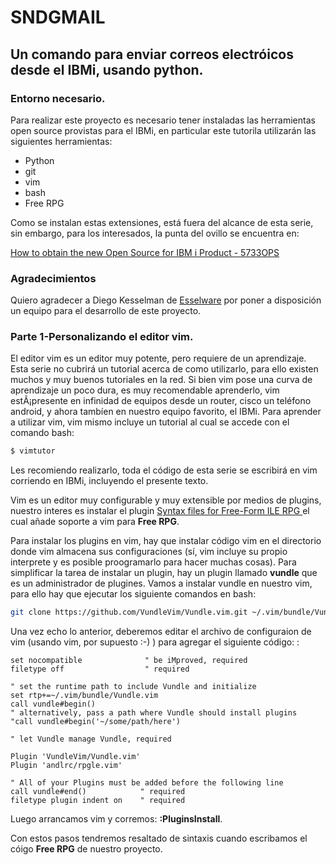 # SNDGMAIL

## Un comando para enviar correos electróicos desde el IBMi, usando python.

### Entorno necesario.

Para realizar este proyecto es necesario tener instaladas las herramientas open source
provistas para el IBMi, en particular este tutorila utilizarán las siguientes herramientas:

* Python 
* git
* vim
* bash
* Free RPG

Como se instalan estas extensiones, está fuera del alcance de esta serie, sin embargo,
para los interesados, la punta del ovillo se encuentra en:

[How to obtain the new Open Source for IBM i Product - 5733OPS](https://www.ibm.com/developerworks/community/wikis/home?lang=en#!/wiki/IBM%20i%20Technology%20Updates/page/How%20to%20obtain%20the%20new%20Open%20Source%20for%20IBM%20i%20Product%20-%205733OPS)

### Agradecimientos

Quiero agradecer a Diego Kesselman de [Esselware](http://esselware.com.mx/) por poner a disposición un equipo para
el desarrollo de este proyecto.

### Parte 1-Personalizando el editor vim.

El editor vim es un editor muy potente, pero requiere de un aprendizaje.
Esta serie no cubrirá un tutorial acerca de como utilizarlo, para ello existen muchos y muy buenos
tutoriales en la red.
Si bien vim pose una curva de aprendizaje un poco dura, es muy recomendable aprenderlo, vim estÃ¡presente 
en infinidad de equipos desde un router, cisco un teléfono android, y ahora tambíen en nuestro equipo
favorito, el IBMi.
Para aprender a utilizar vim, vim mismo incluye un tutorial al cual se accede con el comando bash:

```bash
$ vimtutor
```

Les recomiendo realizarlo, toda el código de esta serie se escribirá en vim corriendo en IBMi, 
incluyendo el presente texto.

Vim es un editor muy configurable y muy extensible por medios de plugins, nuestro interes es instalar
el plugin [Syntax files for Free-Form ILE RPG ](https://github.com/andlrc/rpgle.vim)
el cual añade soporte a vim para **Free RPG**.

Para instalar los plugins en vim, hay que instalar código vim en el directorio donde vim almacena
sus configuraciones (sí, vim incluye su propio interprete y es posible proogramarlo para hacer 
muchas cosas).
Para simplificar la tarea de instalar un plugin, hay un plugin llamado **vundle** que es un administrador
de plugines.
Vamos a instalar vundle en nuestro vim, para ello hay que ejecutar los siguiente comandos en bash:

```bash
git clone https://github.com/VundleVim/Vundle.vim.git ~/.vim/bundle/Vundle.vim
```

Una vez echo lo anterior, deberemos editar el archivo de configuraion de vim (usando vim, por
supuesto :-) ) para agregar el siguiente código:
:
```vim
set nocompatible              " be iMproved, required
filetype off                  " required

" set the runtime path to include Vundle and initialize
set rtp+=~/.vim/bundle/Vundle.vim
call vundle#begin()
" alternatively, pass a path where Vundle should install plugins
"call vundle#begin('~/some/path/here')

" let Vundle manage Vundle, required

Plugin 'VundleVim/Vundle.vim'
Plugin 'andlrc/rpgle.vim'

" All of your Plugins must be added before the following line
call vundle#end()            " required
filetype plugin indent on    " required
```

Luego arrancamos vim y corremos: **:PluginsInstall**.

Con estos pasos tendremos resaltado de sintaxis cuando escribamos
el cóigo **Free RPG** de nuestro proyecto.
 
